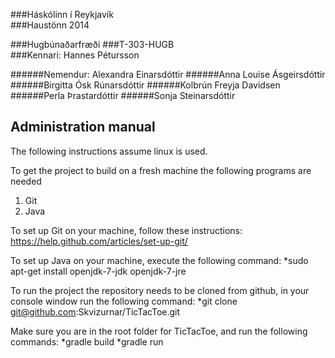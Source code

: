 ###Háskólinn í Reykjavík        	  						        
###Haustönn 2014   

###Hugbúnaðarfræði 
###T-303-HUGB           
###Kennari: Hannes Pétursson

######Nemendur:  Alexandra Einarsdóttir
######Anna Louise Ásgeirsdóttir
######Birgitta Ósk Rúnarsdóttir
######Kolbrún Freyja Davidsen     
######Perla Þrastardóttir
######Sonja Steinarsdóttir

Administration manual
---------------

The following instructions assume linux is used.

To get the project to build on a fresh machine the following programs are needed

1. Git
2. Java

To set up Git on your machine, follow these instructions: https://help.github.com/articles/set-up-git/

To set up Java on your machine, execute the following command:
*sudo apt-get install openjdk-7-jdk openjdk-7-jre

To run the project the repository needs to be cloned from github, in your console window run the following command:
*git clone git@github.com:Skvizurnar/TicTacToe.git

Make sure you are in the root folder for TicTacToe, and run the following commands:
*gradle build
*gradle run

